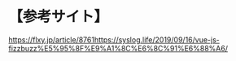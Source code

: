 # 【参考サイト】 
https://flxy.jp/article/8761https://syslog.life/2019/09/16/vue-js-fizzbuzz%E5%95%8F%E9%A1%8C%E6%8C%91%E6%88%A6/
  